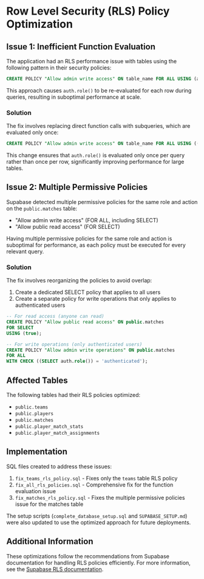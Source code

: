 # Row Level Security (RLS) Policy Optimization

## Issue 1: Inefficient Function Evaluation

The application had an RLS performance issue with tables using the following pattern in their security policies:

```sql
CREATE POLICY "Allow admin write access" ON table_name FOR ALL USING (auth.role() = 'authenticated');
```

This approach causes `auth.role()` to be re-evaluated for each row during queries, resulting in suboptimal performance at scale.

### Solution

The fix involves replacing direct function calls with subqueries, which are evaluated only once:

```sql
CREATE POLICY "Allow admin write access" ON table_name FOR ALL USING ((SELECT auth.role()) = 'authenticated');
```

This change ensures that `auth.role()` is evaluated only once per query rather than once per row, significantly improving performance for large tables.

## Issue 2: Multiple Permissive Policies

Supabase detected multiple permissive policies for the same role and action on the `public.matches` table:
- "Allow admin write access" (FOR ALL, including SELECT)
- "Allow public read access" (FOR SELECT)

Having multiple permissive policies for the same role and action is suboptimal for performance, as each policy must be executed for every relevant query.

### Solution

The fix involves reorganizing the policies to avoid overlap:

1. Create a dedicated SELECT policy that applies to all users
2. Create a separate policy for write operations that only applies to authenticated users

```sql
-- For read access (anyone can read)
CREATE POLICY "Allow public read access" ON public.matches
FOR SELECT
USING (true);

-- For write operations (only authenticated users)
CREATE POLICY "Allow admin write operations" ON public.matches
FOR ALL
WITH CHECK ((SELECT auth.role()) = 'authenticated');
```

## Affected Tables

The following tables had their RLS policies optimized:

- `public.teams`
- `public.players`
- `public.matches`
- `public.player_match_stats`
- `public.player_match_assignments`

## Implementation

SQL files created to address these issues:

1. `fix_teams_rls_policy.sql` - Fixes only the `teams` table RLS policy
2. `fix_all_rls_policies.sql` - Comprehensive fix for the function evaluation issue
3. `fix_matches_rls_policy.sql` - Fixes the multiple permissive policies issue for the matches table

The setup scripts (`complete_database_setup.sql` and `SUPABASE_SETUP.md`) were also updated to use the optimized approach for future deployments.

## Additional Information

These optimizations follow the recommendations from Supabase documentation for handling RLS policies efficiently. For more information, see the [Supabase RLS documentation](https://supabase.com/docs/guides/auth/row-level-security). 